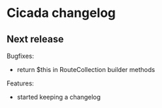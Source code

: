 Cicada changelog
================

Next release
------------

Bugfixes:

* return $this in RouteCollection builder methods

Features:

* started keeping a changelog